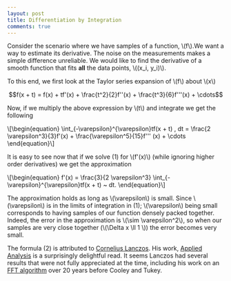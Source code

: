 ```yaml
---
layout: post
title: Differentiation by Integration
comments: true
---
```

Consider the scenario where we have samples of a function, \\(f\\).We want a way to estimate its derivative. The noise on the measurements makes a simple difference unreliable. We would like to find the derivative of a smooth function that fits **all** the data points, \\((x_i, y_i)\\).

To this end, we first look at the Taylor series expansion of \\(f\\) about \\(x\\)

$$f(x + t) = f(x) + tf'(x) + \frac{t^2}{2}f''(x) + \frac{t^3}{6}f'''(x) + \cdots$$

Now, if we multiply the above expression by \\(t\\) and integrate we get the following

\\[\begin{equation}
\int_{-\varepsilon}^{\varepsilon}tf(x + t)  \, dt = \frac{2 \varepsilon^3}{3}f'(x) + \frac{\varepsilon^5}{15}f''' (x) + \cdots 
\end{equation}\\]

It is easy to see now that if we solve (1) for \\(f'(x)\\) (while ignoring higher order derivatives) we get the approximation

\\[\begin{equation}
f'(x) = \frac{3}{2 \varepsilon^3} \int_{-\varepsilon}^{\varepsilon}tf(x + t)  ~ dt. 
\end{equation}\\]

The approximation holds as long as \\(\varepsilon\\) is small. Since \\(\varepsilon\\) is in the limits of integration in (1); \\(\varepsilon\\) being small corresponds to having samples of our function densely packed together. Indeed, the error in the approximation is \\(\sim \varepsilon^2\\), so when our samples are very close together (\\(\Delta x \ll 1 \\)) the error becomes very small.

The formula (2) is attributed to [Cornelius Lanczos](http://en.wikipedia.org/wiki/Cornelius_Lanczos). His work, [Applied Analysis](http://www.amazon.com/Applied-Analysis-Dover-Books-Mathematics/dp/048665656X) is a surprisingly delightful read. It seems Lanczos had several results that were not fully appreciated at the time, including his work on an [FFT algorithm](http://en.wikipedia.org/wiki/Cooley%E2%80%93Tukey_FFT_algorithm#cite_ref-7) over 20 years before Cooley and Tukey.